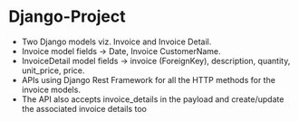 # Django-Project
- Two Django models viz. Invoice and Invoice Detail.
- Invoice model fields -> Date, Invoice CustomerName.
- InvoiceDetail model fields -> invoice (ForeignKey), description, quantity, unit_price, price.
- APIs using Django Rest Framework for all the HTTP methods for the invoice models. 
- The API also accepts invoice_details in the payload and create/update the associated invoice details too 


